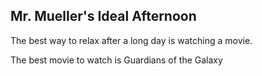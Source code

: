 ## Mr. Mueller's Ideal Afternoon

The best way to relax after a long day is watching a movie.

The best movie to watch is Guardians of the Galaxy 